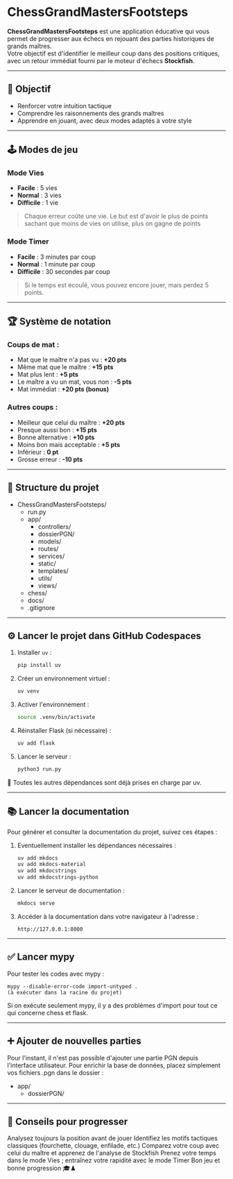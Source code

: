 # ChessGrandMastersFootsteps

**ChessGrandMastersFootsteps** est une application éducative qui vous permet de progresser aux échecs en rejouant des parties historiques de grands maîtres.  
Votre objectif est d'identifier le meilleur coup dans des positions critiques, avec un retour immédiat fourni par le moteur d'échecs **Stockfish**.

---

## 🎯 Objectif

- Renforcer votre intuition tactique  
- Comprendre les raisonnements des grands maîtres  
- Apprendre en jouant, avec deux modes adaptés à votre style  

---

## 🕹️ Modes de jeu

### Mode Vies

- **Facile** : 5 vies  
- **Normal** : 3 vies  
- **Difficile** : 1 vie  

> Chaque erreur coûte une vie. Le but est d'avoir le plus de points sachant que moins de vies on utilise, plus on gagne de points

### Mode Timer

- **Facile** : 3 minutes par coup  
- **Normal** : 1 minute par coup  
- **Difficile** : 30 secondes par coup  

> Si le temps est écoulé, vous pouvez encore jouer, mais perdez 5 points.

---

## 🏆 Système de notation

### Coups de mat :

- Mat que le maître n'a pas vu : **+20 pts**  
- Même mat que le maître : **+15 pts**  
- Mat plus lent : **+5 pts**  
- Le maître a vu un mat, vous non : **-5 pts**  
- Mat immédiat : **+20 pts (bonus)**

### Autres coups :

- Meilleur que celui du maître : **+20 pts**  
- Presque aussi bon : **+15 pts**  
- Bonne alternative : **+10 pts**  
- Moins bon mais acceptable : **+5 pts**  
- Inférieur : **0 pt**  
- Grosse erreur : **-10 pts**

---

## 📂 Structure du projet

- ChessGrandMastersFootsteps/
  - run.py
  - app/
    - controllers/
    - dossierPGN/
    - models/
    - routes/
    - services/
    - static/
    - templates/
    - utils/
    - views/
  - chess/
  - docs/
  - .gitignore

---

## ⚙️ Lancer le projet dans GitHub Codespaces

1. Installer `uv` :
   ```bash
   pip install uv
   ```
2. Créer un environnement virtuel :
   ```bash
   uv venv
   ```
3. Activer l'environnement :
   ```bash
   source .venv/bin/activate
   ```
4. Réinstaller Flask (si nécessaire) :
   ```bash
   uv add flask
   ```
5. Lancer le serveur :
   ```bash
   python3 run.py
   ```
📌 Toutes les autres dépendances sont déjà prises en charge par uv.

---

## 📚 Lancer la documentation

Pour générer et consulter la documentation du projet, suivez ces étapes :

1. Eventuellement installer les dépendances nécessaires :
   ```bash
   uv add mkdocs
   uv add mkdocs-material
   uv add mkdocstrings
   uv add mkdocstrings-python
   ```
2. Lancer le serveur de documentation :
   ```bash
   mkdocs serve   
   ```
3. Accéder à la documentation dans votre navigateur à l'adresse :
   ```
   http://127.0.0.1:8000
   ```
---

## ✅ Lancer mypy

Pour tester les codes avec mypy :

    mypy --disable-error-code import-untyped .
    (à exécuter dans la racine du projet)

Si on exécute seulement mypy, il y a des problèmes d'import pour tout ce qui concerne chess et flask.

---

## ➕ Ajouter de nouvelles parties

Pour l'instant, il n'est pas possible d'ajouter une partie PGN depuis l'interface utilisateur.
Pour enrichir la base de données, placez simplement vos fichiers .pgn dans le dossier :

- app/
    - dossierPGN/

---

## 🧠 Conseils pour progresser

Analysez toujours la position avant de jouer
Identifiez les motifs tactiques classiques (fourchette, clouage, enfilade, etc.)
Comparez votre coup avec celui du maître et apprenez de l'analyse de Stockfish
Prenez votre temps dans le mode Vies ; entraînez votre rapidité avec le mode Timer
Bon jeu et bonne progression 🎓♟️